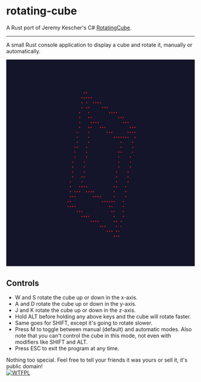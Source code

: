 # rotating-cube

A Rust port of Jeremy Kescher's C# [RotatingCube](https://github.com/kescherCode/RotatingCube).

---

A small Rust console application to display a cube and rotate it, manually or automatically.

![Screenshot](screenshot.png)

## Controls

- W and S rotate the cube up or down in the x-axis.
- A and D rotate the cube up or down in the y-axis.
- J and K rotate the cube up or down in the z-axis.
- Hold ALT before holding any above keys and the cube will rotate faster.
- Same goes for SHIFT, except it's going to rotate slower.
- Press M to toggle between manual (default) and automatic modes. Also note that you can't control the cube in this mode, not even with modifiers like SHIFT and ALT.
- Press ESC to exit the program at any time.

Nothing too special. Feel free to tell your friends it was yours or sell it, it's public domain!<br>
<a href="http://www.wtfpl.net/"><img
src="http://www.wtfpl.net/wp-content/uploads/2012/12/wtfpl-badge-4.png"
width="80" height="15" alt="WTFPL" /></a>

